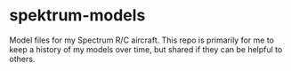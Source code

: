# spektrum-models
Model files for my Spectrum R/C aircraft. This repo is primarily for me to keep a history of my models over time, but shared if they can be helpful to others.
